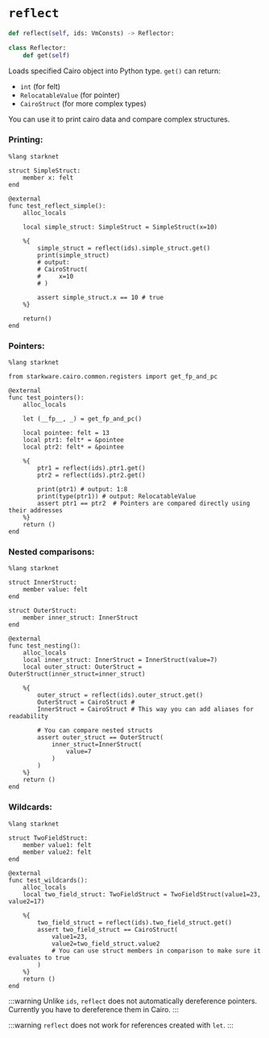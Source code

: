 # `reflect`
```python
def reflect(self, ids: VmConsts) -> Reflector:

class Reflector:
    def get(self)
```
Loads specified Cairo object into Python type. ```get()``` can return:

- ```int``` (for felt)
- ```RelocatableValue``` (for pointer)
- ```CairoStruct``` (for more complex types)

You can use it to print cairo data and compare complex structures.

### Printing:

```cairo
%lang starknet

struct SimpleStruct:
    member x: felt
end

@external
func test_reflect_simple():
    alloc_locals

    local simple_struct: SimpleStruct = SimpleStruct(x=10)

    %{
        simple_struct = reflect(ids).simple_struct.get()
        print(simple_struct)
        # output:
        # CairoStruct(
        #     x=10
        # )

        assert simple_struct.x == 10 # true
    %}

    return()
end
```

### Pointers:

```cairo
%lang starknet

from starkware.cairo.common.registers import get_fp_and_pc

@external
func test_pointers():
    alloc_locals

    let (__fp__, _) = get_fp_and_pc()

    local pointee: felt = 13
    local ptr1: felt* = &pointee
    local ptr2: felt* = &pointee
    
    %{
        ptr1 = reflect(ids).ptr1.get()
        ptr2 = reflect(ids).ptr2.get()

        print(ptr1) # output: 1:8
        print(type(ptr1)) # output: RelocatableValue
        assert ptr1 == ptr2  # Pointers are compared directly using their addresses
    %}
    return ()
end
```

### Nested comparisons:

```cairo
%lang starknet

struct InnerStruct:
    member value: felt
end

struct OuterStruct:
    member inner_struct: InnerStruct
end

@external
func test_nesting():
    alloc_locals
    local inner_struct: InnerStruct = InnerStruct(value=7)
    local outer_struct: OuterStruct = OuterStruct(inner_struct=inner_struct)

    %{
        outer_struct = reflect(ids).outer_struct.get()
        OuterStruct = CairoStruct #
        InnerStruct = CairoStruct # This way you can add aliases for readability

        # You can compare nested structs
        assert outer_struct == OuterStruct(
            inner_struct=InnerStruct(
                value=7
            )
        )
    %}
    return ()
end
```

### Wildcards:

```cairo
%lang starknet

struct TwoFieldStruct:
    member value1: felt
    member value2: felt
end

@external
func test_wildcards():
    alloc_locals
    local two_field_struct: TwoFieldStruct = TwoFieldStruct(value1=23, value2=17)
    
    %{
        two_field_struct = reflect(ids).two_field_struct.get()
        assert two_field_struct == CairoStruct(
            value1=23,
            value2=two_field_struct.value2
            # You can use struct members in comparison to make sure it evaluates to true
        )
    %}
    return ()
end
```

:::warning
Unlike `ids`, `reflect` does not automatically dereference pointers. Currently you have to dereference them in Cairo.
:::

:::warning
`reflect` does not work for references created with `let`.
:::